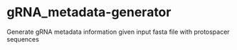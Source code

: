 # gRNA_metadata-generator
Generate gRNA metadata information given input fasta file with protospacer sequences
